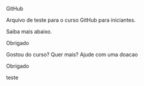 GitHub

Arquivo de teste para o curso GitHub para iniciantes.

Saiba mais abaixo.

Obrigado

Gostou do curso? Quer mais? Ajude com uma doacao

Obrigado

teste
